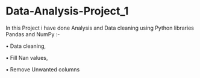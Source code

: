 # Data-Analysis-Project_1

In this Project i have done Analysis and Data cleaning using Python libraries Pandas and NumPy :-

• Data cleaning,

• Fill Nan values,

• Remove Unwanted columns

